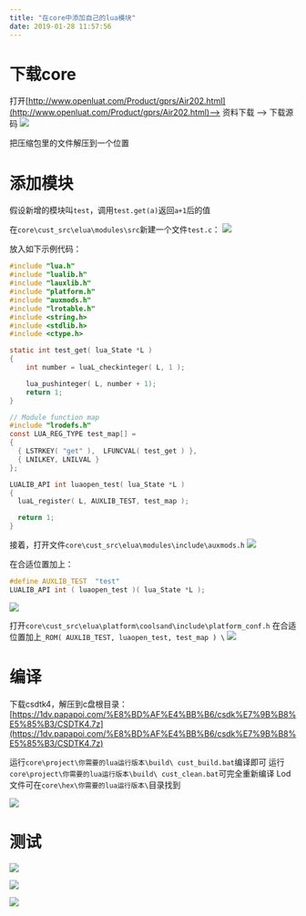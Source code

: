 ```yaml
---
title: "在core中添加自己的lua模块"
date: 2019-01-28 11:57:56
---
```


# 下载core
打开[http://www.openluat.com/Product/gprs/Air202.html](http://www.openluat.com/Product/gprs/Air202.html)--> 资料下载 --> 下载源码
![](http://doc.openluat.com/api/static/editormd/php/../uploads/5_55567.png)

把压缩包里的文件解压到一个位置

# 添加模块

假设新增的模块叫`test`，调用`test.get(a)`返回`a+1`后的值

在`core\cust_src\elua\modules\src`新建一个文件`test.c`：
![](http://doc.openluat.com/api/static/editormd/php/../uploads/5_33061.png)

放入如下示例代码：

```c
#include "lua.h"
#include "lualib.h"
#include "lauxlib.h"
#include "platform.h"
#include "auxmods.h"
#include "lrotable.h"
#include <string.h>
#include <stdlib.h>
#include <ctype.h>

static int test_get( lua_State *L )
{
    int number = luaL_checkinteger( L, 1 );

    lua_pushinteger( L, number + 1);
    return 1;
}

// Module function map
#include "lrodefs.h"
const LUA_REG_TYPE test_map[] =
{
  { LSTRKEY( "get" ),  LFUNCVAL( test_get ) },
  { LNILKEY, LNILVAL }
};

LUALIB_API int luaopen_test( lua_State *L )
{
  luaL_register( L, AUXLIB_TEST, test_map );

  return 1;
}
```

接着，打开文件`core\cust_src\elua\modules\include\auxmods.h`
![](http://doc.openluat.com/api/static/editormd/php/../uploads/5_40113.png)

在合适位置加上：
```c
#define AUXLIB_TEST  "test"
LUALIB_API int ( luaopen_test )( lua_State *L );
```
![](http://doc.openluat.com/api/static/editormd/php/../uploads/5_67503.png)

打开`core\cust_src\elua\platform\coolsand\include\platform_conf.h`
在合适位置加上`_ROM( AUXLIB_TEST, luaopen_test, test_map ) \`
![](http://doc.openluat.com/api/static/editormd/php/../uploads/5_22902.png)

# 编译
下载csdtk4，解压到c盘根目录：
[https://1dv.papapoi.com/%E8%BD%AF%E4%BB%B6/csdk%E7%9B%B8%E5%85%B3/CSDTK4.7z](https://1dv.papapoi.com/%E8%BD%AF%E4%BB%B6/csdk%E7%9B%B8%E5%85%B3/CSDTK4.7z)

运行`core\project\你需要的lua运行版本\build\ cust_build.bat`编译即可
运行`core\project\你需要的lua运行版本\build\ cust_clean.bat`可完全重新编译
Lod文件可在`core\hex\你需要的lua运行版本\`目录找到

![](http://doc.openluat.com/api/static/editormd/php/../uploads/5_40263.png)

# 测试

![](http://doc.openluat.com/api/static/editormd/php/../uploads/5_24078.png)

![](http://doc.openluat.com/api/static/editormd/php/../uploads/5_24783.png)

![](http://doc.openluat.com/api/static/editormd/php/../uploads/5_31509.png)


